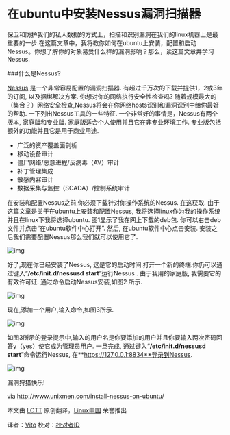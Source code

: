 在ubuntu中安装Nessus漏洞扫描器
========================

保卫和防护我们的私人数据的方式上，扫描和识别漏洞在我们的linux机器上是最重要的一步.在这篇文章中，我将教你如何在ubuntu上安装，配置和启动Nessus。你想了解你的对象易受什么样的漏洞影响？那么，读这篇文章并学习Nessus.

###什么是Nessus?

[Nessus][1] 是一个非常容易配置的漏洞扫描器. 有超过千万次的下载并提供1，2或3年的订阅, 以及捆绑解决方案. 你想对你的网络执行安全性检查吗? 随着规模最大的（集合？）网络安全检查,Nessus将会在你网络hosts识别和漏洞识别中给你最好的帮助. 一下列出Nessus工具的一些特征. 一个非常好的事情是，Nessus有两个版本, 家庭版和专业版. 家庭版适合个人使用并且它在非专业环境工作. 专业版包括额外的功能并且它是用于商业用途.

- 广泛的资产覆盖面剖析
- 移动设备审计
- 僵尸网络/恶意进程/反病毒（AV）审计
- 补丁管理集成
- 敏感内容审计
- 数据采集与监控（SCADA）/控制系统审计

在安装和配置Nessus之前,你必须下载针对你操作系统的Nessus. [在这][2]获取. 由于这篇文章是关于在ubuntu上安装和配置Nessus, 我将选择linux作为我的操作系统并且在linux下我将选择ubuntu. 图1显示了我在网上下载的deb包. 你可以右击deb文件并点击“在ubuntu软件中心打开”. 然后, 在ubuntu软件中心点击安装. 安装之后我们需要配置Nessus那么我们就可以使用它了.

![img](http://180016988.r.cdn77.net/wp-content/uploads/2013/09/Selection_032.png "Figure 1")

好了,现在你已经安装了Nessus, 这是它的启动时间.打开一个新的终端.你仍可以通过键入“**/etc/init.d/nessusd start**”运行Nessus . 由于我用的家庭版, 我需要它的有效许可证.
通过命令启动Nessus安装,如图2 所示.


![img](http://180016988.r.cdn77.net/wp-content/uploads/2013/09/Selection_026.png "Figure 2")

现在,添加一个用户,输入命令,如图3所示.


![img](http://180016988.r.cdn77.net/wp-content/uploads/2013/09/Selection_027.png "Figure 3")

如图3所示的登录提示中,输入的用户名是你要添加的用户并且你要输入两次密码回答y（yes）使它成为管理员用户. 一旦完成, 通过键入“**/etc/init.d/nessusd start**”命令运行Nessus, 在**https://127.0.0.1:8834**登录到Nessus.

![img](http://180016988.r.cdn77.net/wp-content/uploads/2013/09/Selection_031.png)

漏洞狩猎快乐!

via http://www.unixmen.com/install-nessus-on-ubuntu/

本文由 [LCTT][] 原创翻译，[Linux中国][] 荣誉推出

译者：[Vito][] 校对：[校对者ID][]


[LCTT]:https://github.com/LCTT/TranslateProject
[Linux中国]:http://linux.cn/portal.php
[Vito]:http://linux.cn/space/Vito
[校对者ID]:http://linux.cn/space/校对者ID

[1]:http://www.tenable.com/products/nessus
[2]:http://www.tenable.com/products/nessus/select-your-operating-system
